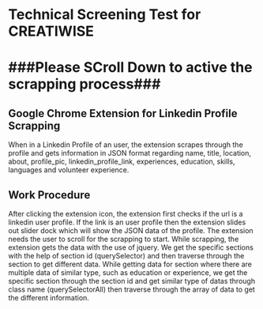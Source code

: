 # Technical Screening Test for CREATIWISE

# ###Please SCroll Down to active the scrapping process###

## Google Chrome Extension for Linkedin Profile Scrapping

When in a Linkedin Profile of an user, the extension scrapes through the profile and gets information in JSON format regarding name, title, location, about, profile_pic, linkedin_profile_link, experiences, education, skills, languages and volunteer experience.

## Work Procedure

After clicking the extension icon, the extension first checks if the url is a linkedin user profile. If the link is an user profile then the extension slides out slider dock which will show the JSON data of the profile. The extension needs the user to scroll for the scrapping to start. While scrapping, the extension gets the data with the use of jquery. We get the specific sections with the help of section id (querySelector) and then traverse through the section to get different data. While getting data for section where there are multiple data of similar type, such as education or experience, we get the specific section through the section id and get similar type of datas through class name (querySelectorAll) then traverse through the array of data to get the different information.
